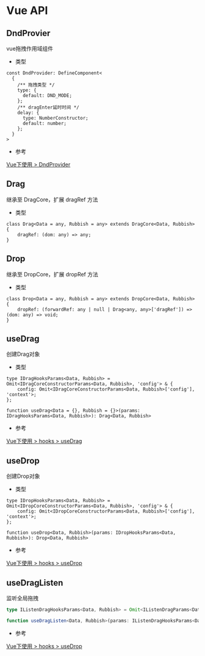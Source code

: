 # Vue API

## DndProvier

vue拖拽作用域组件

- 类型

```ts:no-line-numbers
const DndProvider: DefineComponent<
  {
    /** 拖拽类型 */
    type: {
      default: DND_MODE;
    };
    /** dragEnter延时时间 */
    delay: {
      type: NumberConstructor;
      default: number;
    };
  }
>
```

- 参考

[Vue下使用 > DndProvider](/vue.md#dndprovider)

## Drag

继承至 DragCore，扩展 dragRef 方法

- 类型

```ts:no-line-numbers
class Drag<Data = any, Rubbish = any> extends DragCore<Data, Rubbish> {
    dragRef: (dom: any) => any;
}
```

## Drop

继承至 DropCore，扩展 dropRef 方法

- 类型

```ts:no-line-numbers
class Drop<Data = any, Rubbish = any> extends DropCore<Data, Rubbish> {
    dropRef: (forwardRef: any | null | Drag<any, any>['dragRef']) => (dom: any) => void;
}
```

## useDrag

创建Drag对象

- 类型

```ts:no-line-numbers
type IDragHooksParams<Data, Rubbish> = Omit<IDragCoreConstructorParams<Data, Rubbish>, 'config'> & {
    config: Omit<IDragCoreConstructorParams<Data, Rubbish>['config'], 'context'>;
};

function useDrag<Data = {}, Rubbish = {}>(params: IDragHooksParams<Data, Rubbish>): Drag<Data, Rubbish>
```

- 参考

[Vue下使用 > hooks > useDrag](/vue.md#usedrag) 

## useDrop

创建Drop对象

- 类型

```ts:no-line-numbers
type IDropHooksParams<Data, Rubbish> = Omit<IDropCoreConstructorParams<Data, Rubbish>, 'config'> & {
    config: Omit<IDropCoreConstructorParams<Data, Rubbish>['config'], 'context'>;
};

function useDrop<Data, Rubbish>(params: IDropHooksParams<Data, Rubbish>): Drop<Data, Rubbish>
```

- 参考

[Vue下使用 > hooks > useDrop](/vue.md#usedrop) 

## useDragListen<Badge text="1.1.0+" vertical="top" />

监听全局拖拽

```ts
type IListenDragHooksParams<Data, Rubbish> = Omit<IListenDragParams<Data, Rubbish>, 'context'>;

function useDragListen<Data, Rubbish>(params: IListenDragHooksParams<Data, Rubbish>): void;
```

- 参考

[Vue下使用 > hooks > useDrop](/vue.md#useDragListen) 

